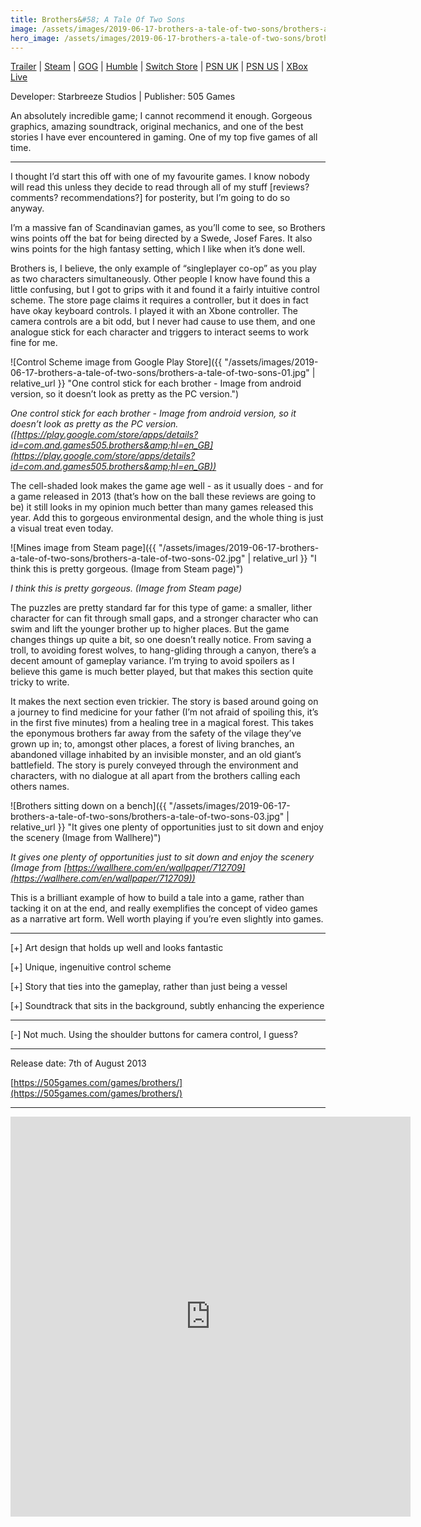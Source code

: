 ```yaml
---
title: Brothers&#58; A Tale Of Two Sons
image: /assets/images/2019-06-17-brothers-a-tale-of-two-sons/brothers-a-tale-of-two-sons-0.jpg
hero_image: /assets/images/2019-06-17-brothers-a-tale-of-two-sons/brothers-a-tale-of-two-sons-00.jpg
---
```


[Trailer](https://youtu.be/liftFqr4mbc)  \|  [Steam](https://store.steampowered.com/app/225080/Brothers__A_Tale_of_Two_Sons/)  \|  [GOG](https://www.gog.com/game/brothers_a_tale_of_two_sons)  \| [Humble](https://www.humblebundle.com/store/brothers-a-tale-of-two-sons) \|  [Switch Store](https://www.nintendo.com/games/detail/brothers-a-tale-of-two-sons-switch/)  \|  [PSN UK](https://store.playstation.com/en-gb/product/EP4040-CUSA02305_00-BROTHERSLICENSE4)  \|  [PSN US](https://store.playstation.com/en-us/product/UP4040-NPUB30989_00-BROTHERSLICENSE0)  \|  [XBox Live](https://www.microsoft.com/en-gb/p/brothers-a-tale-of-two-sons/c4q29cmj31nx?activetab=pivot:overviewtab)

Developer: Starbreeze Studios  \|  Publisher: 505 Games

An absolutely incredible game; I cannot recommend it enough. Gorgeous graphics, amazing soundtrack, original mechanics, and one of the best stories I have ever encountered in gaming. One of my top five games of all time.

<!--more-->

* * *

I thought I’d start this off with one of my favourite games. I know nobody will read this unless they decide to read through all of my stuff [reviews? comments? recommendations?] for posterity, but I’m going to do so anyway.

I’m a massive fan of Scandinavian games, as you’ll come to see, so Brothers wins points off the bat for being directed by a Swede, Josef Fares. It also wins points for the high fantasy setting, which I like when it’s done well.

Brothers is, I believe, the only example of “singleplayer co-op” as you play as two characters simultaneously. Other people I know have found this a little confusing, but I got to grips with it and found it a fairly intuitive control scheme. The store page claims it requires a controller, but it does in fact have okay keyboard controls. I played it with an Xbone controller. The camera controls are a bit odd, but I never had cause to use them, and one analogue stick for each character and triggers to interact seems to work fine for me.

![Control Scheme image from Google Play Store]({{ "/assets/images/2019-06-17-brothers-a-tale-of-two-sons/brothers-a-tale-of-two-sons-01.jpg" | relative_url }} "One control stick for each brother - Image from android version, so it doesn’t look as pretty as the PC version.")

_One control stick for each brother - Image from android version, so it doesn’t look as pretty as the PC version. ([https://play.google.com/store/apps/details?id=com.and.games505.brothers&amp;hl=en_GB](https://play.google.com/store/apps/details?id=com.and.games505.brothers&amp;hl=en_GB))_

The cell-shaded look makes the game age well - as it usually does - and for a game released in 2013 (that’s how on the ball these reviews are going to be) it still looks in my opinion much better than many games released this year. Add this to gorgeous environmental design, and the whole thing is just a visual treat even today.

![Mines image from Steam page]({{ "/assets/images/2019-06-17-brothers-a-tale-of-two-sons/brothers-a-tale-of-two-sons-02.jpg" | relative_url }} "I think this is pretty gorgeous. (Image from Steam page)")

_I think this is pretty gorgeous. (Image from Steam page)_

The puzzles are pretty standard far for this type of game: a smaller, lither character for can fit through small gaps, and a stronger character who can swim and lift the younger brother up to higher places. But the game changes things up quite a bit, so one doesn’t really notice. From saving a troll, to avoiding forest wolves, to hang-gliding through a canyon, there’s a decent amount of gameplay variance. I’m trying to avoid spoilers as I believe this game is much better played, but that makes this section quite tricky to write.

It makes the next section even trickier. The story is based around going on a journey to find medicine for your father (I’m not afraid of spoiling this, it’s in the first five minutes) from a healing tree in a magical forest. This takes the eponymous brothers far away from the safety of the vilage they’ve grown up in; to, amongst other places, a forest of living branches, an abandoned village inhabited by an invisible monster, and an old giant’s battlefield. The story is purely conveyed through the environment and characters, with no dialogue at all apart from the brothers calling each others names.

![Brothers sitting down on a bench]({{ "/assets/images/2019-06-17-brothers-a-tale-of-two-sons/brothers-a-tale-of-two-sons-03.jpg" | relative_url }} "It gives one plenty of opportunities just to sit down and enjoy the scenery (Image from Wallhere)")

_It gives one plenty of opportunities just to sit down and enjoy the scenery (Image from [https://wallhere.com/en/wallpaper/712709](https://wallhere.com/en/wallpaper/712709))_

This is a brilliant example of how to build a tale into a game, rather than tacking it on at the end, and really exemplifies the concept of video games as a narrative art form. Well worth playing if you’re even slightly into games.

* * *

[+] Art design that holds up well and looks fantastic

[+] Unique, ingenuitive control scheme

[+] Story that ties into the gameplay, rather than just being a vessel

[+] Soundtrack that sits in the background, subtly enhancing the experience

* * *

[-] Not much. Using the shoulder buttons for camera control, I guess?

* * *

Release date: 7th of August 2013

[https://505games.com/games/brothers/](https://505games.com/games/brothers/)

* * *
<iframe width="640" height="640" src="https://www.youtube.com/embed/liftFqr4mbc" frameborder="0" allowfullscreen="allowfullscreen"></iframe>